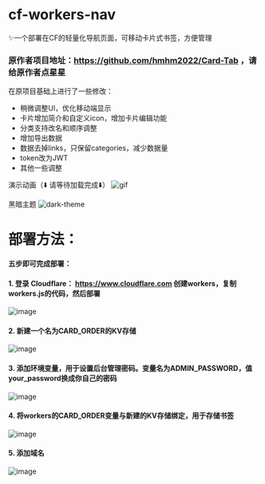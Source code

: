# cf-workers-nav
✨一个部署在CF的轻量化导航页面，可移动卡片式书签，方便管理
### 原作者项目地址：https://github.com/hmhm2022/Card-Tab ，请给原作者点星星

在原项目基础上进行了一些修改：
- 稍微调整UI，优化移动端显示
- 卡片增加简介和自定义icon，增加卡片编辑功能
- 分类支持改名和顺序调整
- 增加导出数据
- 数据去掉links，只保留categories，减少数据量
- token改为JWT
- 其他一些调整

演示动画（⬇️ 请等待加载完成⬇️）
![gif](https://github.com/user-attachments/assets/6d46222a-8069-44c0-9a08-35cdabde4005)


黑暗主题
![dark-theme](https://github.com/user-attachments/assets/6fa53828-cb7c-461e-8ad9-98401d860799)

# 部署方法：
#### 五步即可完成部署：
#### 1. 登录 Cloudflare：  https://www.cloudflare.com  创建workers，复制workers.js的代码，然后部署
![image](https://github.com/user-attachments/assets/c067105b-91ee-43d5-90a9-806e5de5fe16)

#### 2. 新建一个名为CARD_ORDER的KV存储
![image](https://github.com/user-attachments/assets/706a7735-b47a-4f66-bdb4-827c38be692b)

#### 3. 添加环境变量，用于设置后台管理密码。变量名为ADMIN_PASSWORD，值your_password换成你自己的密码
![image](https://github.com/user-attachments/assets/532dcb8f-dc30-4ca9-aac9-21ef546bf367)

#### 4. 将workers的CARD_ORDER变量与新建的KV存储绑定，用于存储书签
![image](https://github.com/user-attachments/assets/9b166809-5b1e-451e-be99-253f6e60be54)

#### 5. 添加域名
![image](https://github.com/user-attachments/assets/4f23eab6-e94c-49b1-9198-3c8e05dffa8a)

